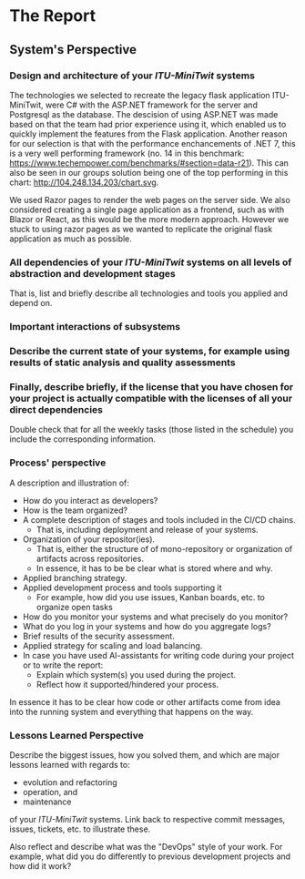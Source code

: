 # The Report

## System's Perspective

### Design and architecture of your _ITU-MiniTwit_ systems

The technologies we selected to recreate the legacy flask application ITU-MiniTwit, were C# with the ASP.NET framework for the server and Postgresql as the database. The descision of using ASP.NET was made based on that the team had prior experience using it, which enabled us to quickly implement the features from the Flask application. Another reason for our selection is that with the performance enchancements of .NET 7, this is a very well performing framework (no. 14 in this benchmark: https://www.techempower.com/benchmarks/#section=data-r21). This can also be seen in our groups solution being one of the top performing in this chart: http://104.248.134.203/chart.svg.

We used Razor pages to render the web pages on the server side. We also considered creating a single page application as a frontend, such as with Blazor or React, as this would be the more modern approach. However we stuck to using razor pages as we wanted to replicate the original flask application as much as possible.

### All dependencies of your _ITU-MiniTwit_ systems on all levels of abstraction and development stages

That is, list and briefly describe all technologies and tools you applied and depend on.

### Important interactions of subsystems

### Describe the current state of your systems, for example using results of static analysis and quality assessments

### Finally, describe briefly, if the license that you have chosen for your project is actually compatible with the licenses of all your direct dependencies

Double check that for all the weekly tasks (those listed in the schedule) you include the corresponding information.

### Process' perspective

A description and illustration of:

- How do you interact as developers?
- How is the team organized?
- A complete description of stages and tools included in the CI/CD chains.
  - That is, including deployment and release of your systems.
- Organization of your repositor(ies).
  - That is, either the structure of of mono-repository or organization of artifacts across repositories.
  - In essence, it has to be be clear what is stored where and why.
- Applied branching strategy.
- Applied development process and tools supporting it
  - For example, how did you use issues, Kanban boards, etc. to organize open tasks
- How do you monitor your systems and what precisely do you monitor?
- What do you log in your systems and how do you aggregate logs?
- Brief results of the security assessment.
- Applied strategy for scaling and load balancing.
- In case you have used AI-assistants for writing code during your project or to write the report:
  - Explain which system(s) you used during the project.
  - Reflect how it supported/hindered your process.

In essence it has to be clear how code or other artifacts come from idea into the running system and everything that happens on the way.

### Lessons Learned Perspective

Describe the biggest issues, how you solved them, and which are major lessons learned with regards to:

- evolution and refactoring
- operation, and
- maintenance

of your _ITU-MiniTwit_ systems. Link back to respective commit messages, issues, tickets, etc. to illustrate these.

Also reflect and describe what was the "DevOps" style of your work. For example, what did you do differently to previous development projects and how did it work?
